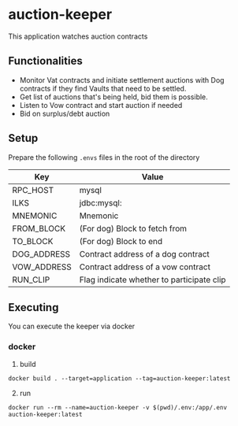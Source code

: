 # auction-keeper

This application watches auction contracts

## Functionalities

- Monitor Vat contracts and initiate settlement auctions with Dog contracts if they find Vaults that need to be settled.
- Get list of auctions that's being held, bid them is possible.
- Listen to Vow contract and start auction if needed
- Bid on surplus/debt auction

## Setup

Prepare the following `.envs` files in the root of the directory

| Key         | Value                                     |
| ----------- | ----------------------------------------- |
| RPC_HOST    | mysql                                     |
| ILKS        | jdbc:mysql:                               |
| MNEMONIC    | Mnemonic                                  |
| FROM_BLOCK  | (For dog) Block to fetch from             |
| TO_BLOCK    | (For dog) Block to end                    |
| DOG_ADDRESS | Contract address of a dog contract        |
| VOW_ADDRESS | Contract address of a vow contract        |
| RUN_CLIP    | Flag indicate whether to participate clip |

## Executing

You can execute the keeper via docker

### docker

1. build

```
docker build . --target=application --tag=auction-keeper:latest
```

2. run

```
docker run --rm --name=auction-keeper -v $(pwd)/.env:/app/.env auction-keeper:latest
```
